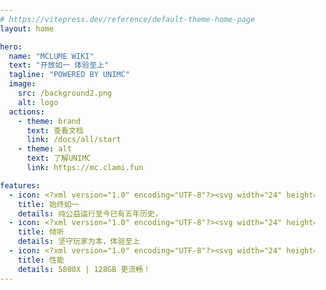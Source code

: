 ```yaml
---
# https://vitepress.dev/reference/default-theme-home-page
layout: home

hero:
  name: "MCLUME WIKI"
  text: "开放如一 体验至上"
  tagline: "POWERED BY UNIMC"
  image: 
    src: /background2.png
    alt: logo
  actions:
    - theme: brand
      text: 查看文档
      link: /docs/all/start
    - theme: alt
      text: 了解UNIMC
      link: https://mc.clami.fun

features:
  - icon: <?xml version="1.0" encoding="UTF-8"?><svg width="24" height="24" viewBox="0 0 48 48" fill="none" xmlns="http://www.w3.org/2000/svg"><path d="M15 8C8.92487 8 4 12.9249 4 19C4 30 17 40 24 42.3262C31 40 44 30 44 19C44 12.9249 39.0751 8 33 8C29.2797 8 25.9907 9.8469 24 12.6738C22.0093 9.8469 18.7203 8 15 8Z" fill="none" stroke="#ff0000" stroke-width="4" stroke-linecap="round" stroke-linejoin="round"/></svg>
    title: 始终如一
    details: 纯公益运行至今已有五年历史，
  - icon: <?xml version="1.0" encoding="UTF-8"?><svg width="24" height="24" viewBox="0 0 48 48" fill="none" xmlns="http://www.w3.org/2000/svg"><path d="M33 38H22V30H36V22H44V38H39L36 41L33 38Z" stroke="#0044ff" stroke-width="4" stroke-linecap="round" stroke-linejoin="round"/><path d="M4 6H36V30H17L13 34L9 30H4V6Z" fill="none" stroke="#0044ff" stroke-width="4" stroke-linecap="round" stroke-linejoin="round"/><path d="M19 18H20" stroke="#0044ff" stroke-width="4" stroke-linecap="round"/><path d="M26 18H27" stroke="#0044ff" stroke-width="4" stroke-linecap="round"/><path d="M12 18H13" stroke="#0044ff" stroke-width="4" stroke-linecap="round"/></svg>
    title: 倾听
    details: 坚守玩家为本，体验至上
  - icon: <?xml version="1.0" encoding="UTF-8"?><svg width="24" height="24" viewBox="0 0 48 48" fill="none" xmlns="http://www.w3.org/2000/svg"><path d="M31 4H16L10 27H18L14 44L40 16H28L31 4Z" fill="none" stroke="#00ff0f" stroke-width="4" stroke-linecap="round" stroke-linejoin="round"/><path d="M21 11L19 19" stroke="#00ff0f" stroke-width="4" stroke-linecap="round"/></svg>
    title: 性能
    details: 5800X | 128GB 更流畅！
---
```

<FloatingNotice 
  title="公告" 
  content="服务器。"
  storageKey="update_notice_2025_10_2"
  duration="0"
/>
<!-- 美观低多边形动态背景 -->
<div class="geo-background">
  <canvas id="geo-canvas"></canvas>
</div>

<script setup>
import { onMounted, onUnmounted, ref } from 'vue'

onMounted(() => {
  // 多边形动画初始化
  const canvas = document.getElementById('geo-canvas')
  if (!canvas) return; // 如果canvas不存在，则不执行后续操作
  const ctx = canvas.getContext('2d');
  let animationFrameId;
  let points = [];
  let POINTS_X, POINTS_Y;
  const MOVE_RANGE = 32;
  const SPEED_MIN = 0.6; // 速度加快一倍
  const SPEED_MAX = 1.4;
  let resizeTimeout;

  function randomSpeed() {
    return (Math.random() - 0.5) * (SPEED_MAX - SPEED_MIN) + (SPEED_MIN * (Math.random() > 0.5 ? 1 : -1));
  }

  function randomColor(base, alpha) {
    return `rgba(${base[0]},${base[1]},${base[2]},${alpha})`;
  }

  function resizeCanvas() {
    // 画布像素为1.05倍
    canvas.width = window.innerWidth * 0.5;
    canvas.height = window.innerHeight * 0.5;
    canvas.style.width = '105vw';
    canvas.style.height = '105vh';
    calcPoints();
    initPoints();
  }

  function calcPoints() {
    // 只按可视区算点数，密度进一步缩小（每320px一个点）
    POINTS_X = Math.max(2, Math.floor(window.innerWidth / 320));
    POINTS_Y = Math.max(1, Math.floor(window.innerHeight / 320));
  }

  function initPoints() {
    points = [];
    // 在可视区基础上每边多100px
    const extra = 100;
    const w = window.innerWidth + extra * 2;
    const h = window.innerHeight + extra * 2;
    // 偏移量，让点居中在大画布
    const offsetX = (canvas.width - w) / 2;
    const offsetY = (canvas.height - h) / 2;
    for (let y = 0; y <= POINTS_Y; y++) {
      for (let x = 0; x <= POINTS_X; x++) {
        const baseX = (w / POINTS_X) * x + offsetX;
        const baseY = (h / POINTS_Y) * y + offsetY;
        points.push({
          baseX,
          baseY,
          x: baseX + (Math.random() - 0.5) * MOVE_RANGE,
          y: baseY + (Math.random() - 0.5) * MOVE_RANGE,
          angle: Math.random() * Math.PI * 2,
          speed: randomSpeed(),
          colorSeed: Math.random()
        });
      }
    }
  }

  function drawTriangles() {
    ctx.clearRect(0, 0, canvas.width, canvas.height);
    const isDark = document.documentElement.classList.contains('dark');
    const baseColors = isDark
      ? [[0, 122, 204], [0, 80, 150], [30, 40, 60]]
      : [[0, 0, 79], [0, 122, 204], [255, 199, 0]];
    for (let y = 0; y < POINTS_Y; y++) {
      for (let x = 0; x < POINTS_X; x++) {
        const idx = y * (POINTS_X + 1) + x;
        const p1 = points[idx];
        const p2 = points[idx + 1];
        const p3 = points[idx + POINTS_X + 1];
        const p4 = points[idx + POINTS_X + 2];

        const colorIdx = Math.floor(p1.colorSeed * baseColors.length);
        const color = randomColor(baseColors[colorIdx], isDark ? 0.18 : 0.15);

        ctx.beginPath();
        ctx.moveTo(p1.x, p1.y);
        ctx.lineTo(p2.x, p2.y);
        ctx.lineTo(p3.x, p3.y);
        ctx.closePath();
        ctx.fillStyle = color;
        ctx.fill();
        ctx.strokeStyle = isDark ? 'rgba(0,200,255,0.18)' : 'rgba(0,122,204,0.18)';
        ctx.lineWidth = 1.2;
        ctx.stroke();

        ctx.beginPath();
        ctx.moveTo(p2.x, p2.y);
        ctx.lineTo(p4.x, p4.y);
        ctx.lineTo(p3.x, p3.y);
        ctx.closePath();
        ctx.fillStyle = color;
        ctx.fill();
        ctx.strokeStyle = isDark ? 'rgba(0,200,255,0.18)' : 'rgba(0,122,204,0.18)';
        ctx.lineWidth = 1.2;
        ctx.stroke();
      }
    }
  }
  // 降低动画帧率
  let lastFrame = 0;
  let running = true;
  
  function handleVisibilityChange() {
    running = document.visibilityState === 'visible';
    if (running) animate(performance.now());
  }
  
  document.addEventListener('visibilitychange', handleVisibilityChange);
  
  function animate(now) {
    if (!running) return;
    if (!lastFrame || now - lastFrame > 70) { // 约14fps
      for (let i = 0; i < points.length; i++) {
        const p = points[i];
        p.angle += p.speed * 0.008;
        p.x = p.baseX + Math.cos(p.angle) * MOVE_RANGE;
        p.y = p.baseY + Math.sin(p.angle) * MOVE_RANGE;
      }
      drawTriangles();
      lastFrame = now;
    }
    animationFrameId = requestAnimationFrame(animate);
  }

  const handleResize = () => {
    clearTimeout(resizeTimeout);
    resizeTimeout = setTimeout(resizeCanvas, 200);
  };
  
  window.addEventListener('resize', handleResize);

  const observer = new MutationObserver((mutations) => {
    for (const m of mutations) {
      if (m.attributeName === 'class') drawTriangles();
    }
  });
  observer.observe(document.documentElement, { attributes: true, attributeFilter: ['class'] });

  resizeCanvas();
  animate();

  // 清理函数
  onUnmounted(() => {
    window.removeEventListener('resize', handleResize);
    document.removeEventListener('visibilitychange', handleVisibilityChange);
    if (animationFrameId) cancelAnimationFrame(animationFrameId);
    if (resizeTimeout) clearTimeout(resizeTimeout);
    observer.disconnect();
  })
})
</script>

<style>
html, body {
  margin: 0;
  padding: 0;
  width: 100vw;
  height: 100vh;
  min-height: 100vh;
  overflow: visible !important;
  position: relative;
}
.geo-background {
  position: fixed;
  inset: 0;
  left: 0; top: 0; right: 0; bottom: 0;
  width: 100vw;
  height: 100vh;
  z-index: -9999;
  overflow: hidden;
  pointer-events: none;
  display: flex;
  align-items: center;
  justify-content: center;
}
#geo-canvas {
  width: 105vw;
  height: 105vh;
  max-width: none;
  max-height: none;
  min-width: 100vw;
  min-height: 100vh;
  opacity: 0.85;
  display: block;
  filter: blur(0.5px);
  transition: background 0.3s;
  pointer-events: none;
  position: absolute;
  left: 50%;
  top: 50%;
  transform: translate(-50%, -50%);
}
</style>
